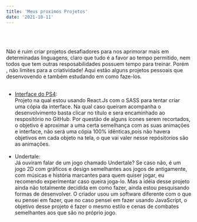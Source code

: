 ```yaml
---
title: 'Meus proximos Projetos'
date: '2021-10-11'
---
```

<br></br>

Não é ruim criar projetos desafiadores para nos aprimorar mais em determinadas linguagens, claro que tudo é a favor ao tempo permitido, nem todos que tem outras resposabilidades possuem tempo para treinar. Porém , não limites para a criatividade! Aqui estão alguns projetos pessoais que desenvovendo e também estudando em como faze-los.
<br><br>

- [Interface do PS4](https://github.com/Kaue-LS/Copia-interface-do-PS4.git):                                                                              
Projeto na qual estou usando React.Js com o SASS para tentar criar uma cópia da interface. Na qual caso queiram acompanha o desenvolvimento basta clicar no título e sera encaminhado ao respositório no GitHub. Por questão de alguns ícones serem recortados, o objetivo é aproximar a uma certa semelhança com as suas animações e interface, não será uma cópia 100% idênticas,pois não havera objetivos em cada objeto na tela, o que vai valer nesse repósitorios são as animações.
<br><br>
- Undertale:                                                                                                                                                 
Já ouviram falar de um jogo chamado Undertale? Se caso não, é  um jogo 2D com gráficos e design semelhantes aos jogos de antigamente, com músicas e história marcantes para quem quiser jogar, eu recomendo experimentar caso queira joga-lo. Mas a idéia desse projeto ainda não totalmente decidida em como fazer, ainda estou pesquisando formas de desenvolver. O criador usou um software diferente com o que eu pensei em fazer, que no caso pensei em fazer usando JavaScript, o objetivo desse projeto é fazer o mesmo estilo e cenas de combates semelhantes aos que são no próprio jogo.